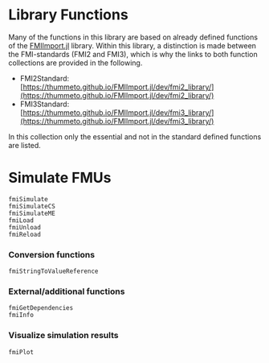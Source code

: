 # Library Functions

Many of the functions in this library are based on already defined functions of the [FMIImport.jl](https://github.com/ThummeTo/FMIImport.jl) library. Within this library, a distinction is made between the FMI-standards (FMI2 and FMI3), which is why the links to both function collections are provided in the following.
- FMI2Standard: [https://thummeto.github.io/FMIImport.jl/dev/fmi2_library/](https://thummeto.github.io/FMIImport.jl/dev/fmi2_library/)
- FMI3Standard: [https://thummeto.github.io/FMIImport.jl/dev/fmi3_library/](https://thummeto.github.io/FMIImport.jl/dev/fmi3_library/)

In this collection only the essential and not in the standard defined functions are listed.


# Simulate FMUs

```@docs
fmiSimulate
fmiSimulateCS
fmiSimulateME
fmiLoad
fmiUnload
fmiReload
```
### Conversion functions

```@docs
fmiStringToValueReference
```

### External/additional functions

```@docs
fmiGetDependencies
fmiInfo
```

### Visualize simulation results

```@docs
fmiPlot
```

